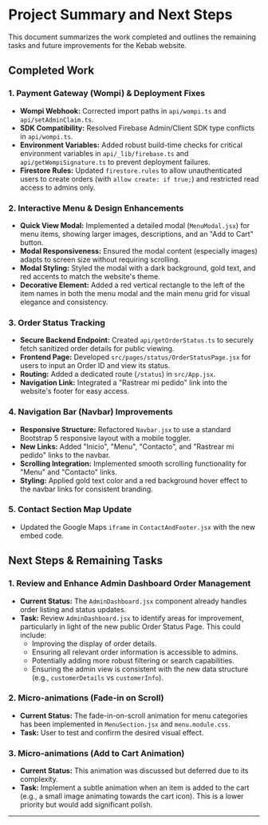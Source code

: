 # Project Summary and Next Steps

This document summarizes the work completed and outlines the remaining tasks and future improvements for the Kebab website.

## Completed Work

### 1. Payment Gateway (Wompi) & Deployment Fixes
-   **Wompi Webhook:** Corrected import paths in `api/wompi.ts` and `api/setAdminClaim.ts`.
-   **SDK Compatibility:** Resolved Firebase Admin/Client SDK type conflicts in `api/wompi.ts`.
-   **Environment Variables:** Added robust build-time checks for critical environment variables in `api/_lib/firebase.ts` and `api/getWompiSignature.ts` to prevent deployment failures.
-   **Firestore Rules:** Updated `firestore.rules` to allow unauthenticated users to create orders (with `allow create: if true;`) and restricted read access to admins only.

### 2. Interactive Menu & Design Enhancements
-   **Quick View Modal:** Implemented a detailed modal (`MenuModal.jsx`) for menu items, showing larger images, descriptions, and an "Add to Cart" button.
-   **Modal Responsiveness:** Ensured the modal content (especially images) adapts to screen size without requiring scrolling.
-   **Modal Styling:** Styled the modal with a dark background, gold text, and red accents to match the website's theme.
-   **Decorative Element:** Added a red vertical rectangle to the left of the item names in both the menu modal and the main menu grid for visual elegance and consistency.

### 3. Order Status Tracking
-   **Secure Backend Endpoint:** Created `api/getOrderStatus.ts` to securely fetch sanitized order details for public viewing.
-   **Frontend Page:** Developed `src/pages/status/OrderStatusPage.jsx` for users to input an Order ID and view its status.
-   **Routing:** Added a dedicated route (`/status`) in `src/App.jsx`.
-   **Navigation Link:** Integrated a "Rastrear mi pedido" link into the website's footer for easy access.

### 4. Navigation Bar (Navbar) Improvements
-   **Responsive Structure:** Refactored `Navbar.jsx` to use a standard Bootstrap 5 responsive layout with a mobile toggler.
-   **New Links:** Added "Inicio", "Menu", "Contacto", and "Rastrear mi pedido" links to the navbar.
-   **Scrolling Integration:** Implemented smooth scrolling functionality for "Menu" and "Contacto" links.
-   **Styling:** Applied gold text color and a red background hover effect to the navbar links for consistent branding.

### 5. Contact Section Map Update
-   Updated the Google Maps `iframe` in `ContactAndFooter.jsx` with the new embed code.

## Next Steps & Remaining Tasks

### 1. Review and Enhance Admin Dashboard Order Management
-   **Current Status:** The `AdminDashboard.jsx` component already handles order listing and status updates.
-   **Task:** Review `AdminDashboard.jsx` to identify areas for improvement, particularly in light of the new public Order Status Page. This could include:
    -   Improving the display of order details.
    -   Ensuring all relevant order information is accessible to admins.
    -   Potentially adding more robust filtering or search capabilities.
    -   Ensuring the admin view is consistent with the new data structure (e.g., `customerDetails` vs `customerInfo`).

### 2. Micro-animations (Fade-in on Scroll)
-   **Current Status:** The fade-in-on-scroll animation for menu categories has been implemented in `MenuSection.jsx` and `menu.module.css`.
-   **Task:** User to test and confirm the desired visual effect.

### 3. Micro-animations (Add to Cart Animation)
-   **Current Status:** This animation was discussed but deferred due to its complexity.
-   **Task:** Implement a subtle animation when an item is added to the cart (e.g., a small image animating towards the cart icon). This is a lower priority but would add significant polish.

---
